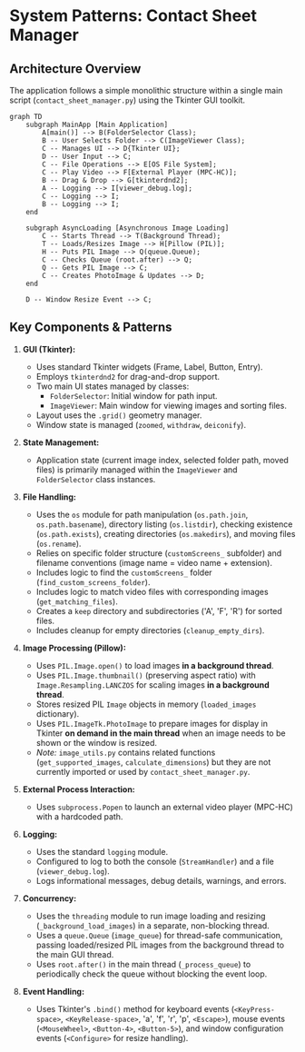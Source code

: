 # System Patterns: Contact Sheet Manager

## Architecture Overview

The application follows a simple monolithic structure within a single main script (`contact_sheet_manager.py`) using the Tkinter GUI toolkit.

```mermaid
graph TD
    subgraph MainApp [Main Application]
        A[main()] --> B(FolderSelector Class);
        B -- User Selects Folder --> C(ImageViewer Class);
        C -- Manages UI --> D{Tkinter UI};
        D -- User Input --> C;
        C -- File Operations --> E[OS File System];
        C -- Play Video --> F[External Player (MPC-HC)];
        B -- Drag & Drop --> G[tkinterdnd2];
        A -- Logging --> I[viewer_debug.log];
        C -- Logging --> I;
        B -- Logging --> I;
    end

    subgraph AsyncLoading [Asynchronous Image Loading]
        C -- Starts Thread --> T(Background Thread);
        T -- Loads/Resizes Image --> H[Pillow (PIL)];
        H -- Puts PIL Image --> Q(queue.Queue);
        C -- Checks Queue (root.after) --> Q;
        Q -- Gets PIL Image --> C;
        C -- Creates PhotoImage & Updates --> D;
    end

    D -- Window Resize Event --> C;
```

## Key Components & Patterns

1.  **GUI (Tkinter):**
    *   Uses standard Tkinter widgets (Frame, Label, Button, Entry).
    *   Employs `tkinterdnd2` for drag-and-drop support.
    *   Two main UI states managed by classes:
        *   `FolderSelector`: Initial window for path input.
        *   `ImageViewer`: Main window for viewing images and sorting files.
    *   Layout uses the `.grid()` geometry manager.
    *   Window state is managed (`zoomed`, `withdraw`, `deiconify`).

2.  **State Management:**
    *   Application state (current image index, selected folder path, moved files) is primarily managed within the `ImageViewer` and `FolderSelector` class instances.

3.  **File Handling:**
    *   Uses the `os` module for path manipulation (`os.path.join`, `os.path.basename`), directory listing (`os.listdir`), checking existence (`os.path.exists`), creating directories (`os.makedirs`), and moving files (`os.rename`).
    *   Relies on specific folder structure (`customScreens_` subfolder) and filename conventions (image name = video name + extension).
    *   Includes logic to find the `customScreens_` folder (`find_custom_screens_folder`).
    *   Includes logic to match video files with corresponding images (`get_matching_files`).
    *   Creates a `keep` directory and subdirectories ('A', 'F', 'R') for sorted files.
    *   Includes cleanup for empty directories (`cleanup_empty_dirs`).

4.  **Image Processing (Pillow):**
    *   Uses `PIL.Image.open()` to load images **in a background thread**.
    *   Uses `PIL.Image.thumbnail()` (preserving aspect ratio) with `Image.Resampling.LANCZOS` for scaling images **in a background thread**.
    *   Stores resized PIL `Image` objects in memory (`loaded_images` dictionary).
    *   Uses `PIL.ImageTk.PhotoImage` to prepare images for display in Tkinter **on demand in the main thread** when an image needs to be shown or the window is resized.
    *   *Note:* `image_utils.py` contains related functions (`get_supported_images`, `calculate_dimensions`) but they are not currently imported or used by `contact_sheet_manager.py`.

5.  **External Process Interaction:**
    *   Uses `subprocess.Popen` to launch an external video player (MPC-HC) with a hardcoded path.

6.  **Logging:**
    *   Uses the standard `logging` module.
    *   Configured to log to both the console (`StreamHandler`) and a file (`viewer_debug.log`).
    *   Logs informational messages, debug details, warnings, and errors.

7.  **Concurrency:**
    *   Uses the `threading` module to run image loading and resizing (`_background_load_images`) in a separate, non-blocking thread.
    *   Uses a `queue.Queue` (`image_queue`) for thread-safe communication, passing loaded/resized PIL images from the background thread to the main GUI thread.
    *   Uses `root.after()` in the main thread (`_process_queue`) to periodically check the queue without blocking the event loop.

8.  **Event Handling:**
    *   Uses Tkinter's `.bind()` method for keyboard events (`<KeyPress-space>`, `<KeyRelease-space>`, 'a', 'f', 'r', 'p', `<Escape>`), mouse events (`<MouseWheel>`, `<Button-4>`, `<Button-5>`), and window configuration events (`<Configure>` for resize handling).
